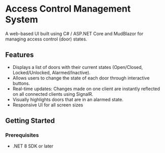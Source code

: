 # Access Control Management System

A web-based UI built using C# / ASP.NET Core and MudBlazor for managing access control (door) states.

## Features

- Displays a list of doors with their current states (Open/Closed, Locked/Unlocked, Alarmed/Inactive).
- Allows users to change the state of each door through interactive buttons.
- Real-time updates: Changes made on one client are instantly reflected on all connected clients using SignalR.
- Visually highlights doors that are in an alarmed state.
- Responsive UI for all screen sizes

## Getting Started

### Prerequisites

- .NET 8 SDK or later